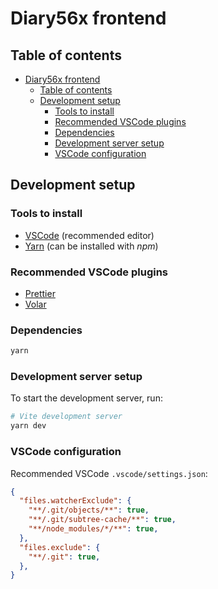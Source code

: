 # Diary56x frontend

## Table of contents

- [Diary56x frontend](#diary56x-frontend)
  - [Table of contents](#table-of-contents)
  - [Development setup](#development-setup)
    - [Tools to install](#tools-to-install)
    - [Recommended VSCode plugins](#recommended-vscode-plugins)
    - [Dependencies](#dependencies)
    - [Development server setup](#development-server-setup)
    - [VSCode configuration](#vscode-configuration)

## Development setup

### Tools to install

- [VSCode](https://code.visualstudio.com) (recommended editor)
- [Yarn](https://yarnpkg.com) (can be installed with _npm_)

### Recommended VSCode plugins

- [Prettier](https://marketplace.visualstudio.com/items?itemName=esbenp.prettier-vscode)
- [Volar](https://marketplace.visualstudio.com/items?itemName=johnsoncodehk.volar)

### Dependencies

```bash
yarn
```

### Development server setup

To start the development server, run:

```bash
# Vite development server
yarn dev
```

### VSCode configuration

Recommended VSCode ``.vscode/settings.json``:

```json
{
  "files.watcherExclude": {
    "**/.git/objects/**": true,
    "**/.git/subtree-cache/**": true,
    "**/node_modules/*/**": true,
  },
  "files.exclude": {
    "**/.git": true,
  },
}
```

